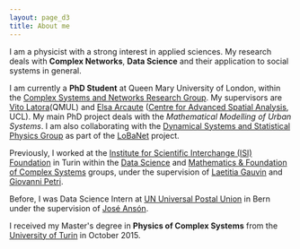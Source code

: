 ```yaml
---
layout: page_d3
title: About me
---
```


I am a physicist with a strong interest in applied sciences. My research deals with **Complex Networks**, **Data Science** and their application to social systems in general.

I am currently a **PhD Student** at Queen Mary University of London, within the [Complex Systems and Networks Research Group](http://www.maths.qmul.ac.uk/complex-systems-and-networks/complex-systems-and-networks-group). My supervisors are [Vito Latora](http://www.maths.qmul.ac.uk/~latora/)(QMUL) and [Elsa Arcaute](https://iris.ucl.ac.uk/iris/browse/profile?upi=EARCA37) ([Centre for Advanced Spatial Analysis](http://www.bartlett.ucl.ac.uk/casa), UCL). My main PhD project deals with the *Mathematical Modelling of Urban Systems*. I am also collaborating with the [Dynamical Systems and Statistical Physics Group](http://www.maths.qmul.ac.uk/dynamical-systems-and-statistical-physics-group/dynamical-systems-and-statistical-physics-group) as part of the [LoBaNet](https://iaciac.github.io/lobanet/) project.

Previously, I worked at the [Institute for Scientific Interchange (ISI) Foundation](http://www.isi.it/en/home) in Turin within the [Data Science](http://www.isi.it/en/research/data-science) and [Mathematics & Foundation of Complex Systems](http://www.isi.it/en/research/mathematics-foundation-of-complex-systems) groups, under the supervision of [Laetitia Gauvin](https://laetitiagauvin.github.io/) and [Giovanni Petri](https://lordgrilo.github.io/).

Before, I was Data Science Intern at [UN Universal Postal Union](http://www.upu.int/en.html) in Bern under the supervision of [José Ansón](https://works.bepress.com/jose_anson/). 

I received my Master's degree in **Physics of Complex Systems** from the [University of Turin](http://fisica-sc.campusnet.unito.it/do/home.pl) in October 2015.

